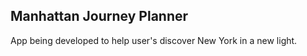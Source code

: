 ## Manhattan Journey Planner
  
App being developed to help user's discover New York in a new light.